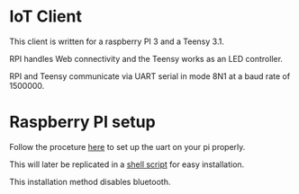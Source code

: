# IoT Client

This client is written for a raspberry PI 3 and a Teensy 3.1.

RPI handles Web connectivity and the Teensy works as an LED controller.

RPI and Teensy communicate via UART serial in mode 8N1 at a baud rate of 1500000.

# Raspberry PI setup

Follow the proceture [here](http://spellfoundry.com/2016/05/29/configuring-gpio-serial-port-raspbian-jessie-including-pi-3/) to set up the uart on your pi properly.

This will later be replicated in a [shell script](https://github.com/itemir/raspberry_pi_utils) for easy installation. 

This installation method disables bluetooth.

